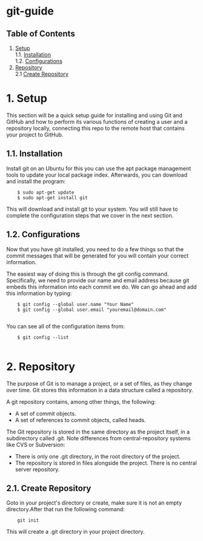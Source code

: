 # git-guide

## Table of Contents
  1. [Setup](#1-basic-setup)  
    1.1. [Installation](#11-installation)  
    1.2. [Configurations](#12-configurations)
  2. [Repository](#2-repository)   
    2.1 [Create Repository](#21-create-repository)
         
    
 
   
# 1. Setup

This section will be a quick setup guide for installing and using Git and GitHub and how to perform its various functions of creating a user and a repository locally, connecting this repo to the remote host that contains your project to GitHub.

## 1.1. Installation

Install git on an Ubuntu for this you can use the apt package management tools to update your local package index. Afterwards, you can download and install the program:

```
    $ sudo apt-get update
    $ sudo apt-get install git

```

This will download and install git to your system. You will still have to complete the configuration steps that we cover in the next section.

## 1.2. Configurations

Now that you have git installed, you need to do a few things so that the commit messages that will be generated for you will contain your correct information.

The easiest way of doing this is through the git config command. Specifically, we need to provide our name and email address because git embeds this information into each commit we do. We can go ahead and add this information by typing:

```
    $ git config --global user.name "Your Name"
    $ git config --global user.email "youremail@domain.com"
    
```

You can see all of the configuration items from:


```
    $ git config --list
    
```

# 2. Repository

The purpose of Git is to manage a project, or a set of files, as they change over time. Git stores this information in a data structure called a repository.

A git repository contains, among other things, the following:

    
* A set of commit objects.
* A set of references to commit objects, called heads.
    
    
The Git repository is stored in the same directory as the project itself, in a subdirectory called .git. Note differences from central-repository systems like CVS or Subversion:
    
* There is only one .git directory, in the root directory of the project.
* The repository is stored in files alongside the project. There is no central server repository.
    
## 2.1. Create Repository
     
Goto in your project's directory or create, make sure it is not an empty directory.After that run the following command:
    
```
    git init   

```
This will create a .git directory in your project directory.
        
